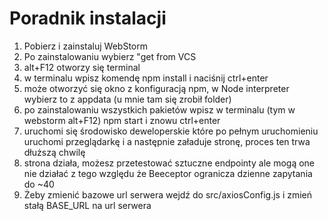 # Poradnik instalacji
1. Pobierz i zainstaluj WebStorm
2. Po zainstalowaniu wybierz "get from VCS
3. alt+F12 otworzy się terminal
4. w terminalu wpisz komendę npm install i naciśnij ctrl+enter
5. może otworzyć się okno z konfiguracją npm, w Node interpreter wybierz to z appdata (u mnie tam się zrobił folder)
6. po zainstalowaniu wszystkich pakietów wpisz w terminalu (tym w webstorm alt+F12) npm start i znowu ctrl+enter
7. uruchomi się środowisko deweloperskie które po pełnym uruchomieniu uruchomi przeglądarkę i a następnie załaduje stronę, proces ten trwa dłuższą chwilę
8. strona działa, możesz przetestować sztuczne endpointy ale mogą one nie działać z tego względu że Beeceptor ogranicza dzienne zapytania do ~40
9. Żeby zmienić bazowe url serwera wejdź do src/axiosConfig.js i zmień stałą BASE_URL na url serwera
